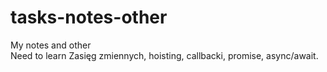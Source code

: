 # tasks-notes-other
My notes and other\
Need to learn        Zasięg zmiennych, hoisting, callbacki, promise, async/await.
